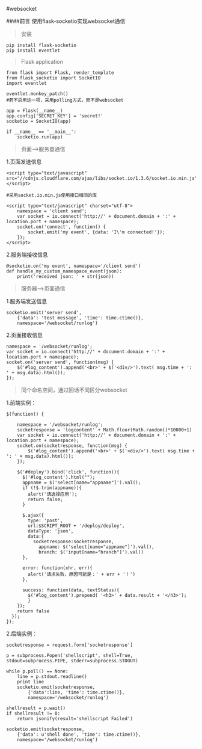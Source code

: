 #websocket

####前言
使用flask-socketio实现websocket通信

>安装

	pip install flask-socketio
	pip install eventlet 


	
>Flask application

	from flask import Flask, render_template
	from flask_socketio import SocketIO
	import eventlet
	
	eventlet.monkey_patch()
	#若不启用这一项，采用polling方式，而不是websocket
	
	app = Flask(__name__)
	app.config['SECRET_KEY'] = 'secret!'
	socketio = SocketIO(app)
	
	if __name__ == '__main__':
	    socketio.run(app)

>页面-->服务器通信

1.页面发送信息

	<script type="text/javascript" src="//cdnjs.cloudflare.com/ajax/libs/socket.io/1.3.6/socket.io.min.js"></script>

	#采用socket.io.min.js使用接口相同的库

	<script type="text/javascript" charset="utf-8">
		namespace = 'client send';
	    var socket = io.connect('http://' + document.domain + ':' + location.port + namespace);
	    socket.on('connect', function() {
	        socket.emit('my event', {data: 'I\'m connected!'});
	    });
	</script>

2.服务端接收信息

	@socketio.on('my event', namespace='/client send')
	def handle_my_custom_namespace_event(json):
	    print('received json: ' + str(json))

>服务器-->页面通信

1.服务端发送信息

	socketio.emit('server send',
		{'data': 'test message', 'time': time.ctime()},
		namespace='/websocket/runlog')

2.页面接收信息

  	namespace = '/websocket/runlog';
    var socket = io.connect('http://' + document.domain + ':' + location.port + namespace);
    socket.on('server send', function(msg) {
        $('#log_content').append('<br>' + $('<div/>').text( msg.time + ': ' + msg.data).html());
    });

>同个命名空间，通过回话不同区分websocket

1.前端实例：

	$(function() {
	
	    namespace = '/websocket/runlog';
	    socketresponse = 'logcontent' + Math.floor(Math.random()*10000+1)
	    var socket = io.connect('http://' + document.domain + ':' + location.port + namespace);
	    socket.on(socketresponse, function(msg) {
	        $('#log_content').append('<br>' + $('<div/>').text( msg.time + ': ' + msg.data).html());
	    });
	
	    $('#deploy').bind('click', function(){
	      $('#log_content').html("");
	      appname = $('select[name="appname"]').val();
	      if (!$.trim(appname)){
	        alert('请选择应用');
	        return false;
	      }
	
	      $.ajax({
	        type: 'post',
	        url:$SCRIPT_ROOT + '/deploy/deploy',
	        dataType: 'json',
	        data:{
	          socketresponse:socketresponse,
		        appname: $('select[name="appname"]').val(),
		        branch: $('input[name="branch"]').val()
	      },
	
	      error: function(xhr, err){
	        alert('请求失败，原因可能是：' + err + '！')
	      },
	
	      success: function(data, textStatus){
	        $('#log_content').prepend( '<h3>' + data.result + '</h3>');
	        }
	    });
	    return false
	  });
	});


2.后端实例：

	socketresponse = request.form['socketresponse']

	p = subprocess.Popen('shellscript', shell=True, stdout=subprocess.PIPE, stderr=subprocess.STDOUT)

	while p.poll() == None:
		line = p.stdout.readline()
		print line
		socketio.emit(socketresponse,
			{'data':line, 'time': time.ctime()},
			namespace='/websocket/runlog')

	shellresult = p.wait()
	if shellresult != 0:
		return jsonify(result='shellscript Failed')

	socketio.emit(socketresponse,
		{'data': u'shell done', 'time': time.ctime()},
		namespace='/websocket/runlog')